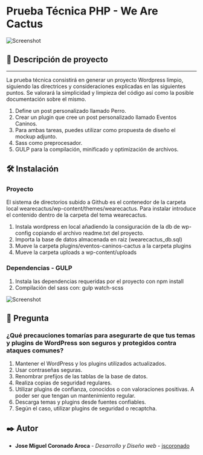 # Prueba Técnica PHP - We Are Cactus

![Screenshot](https://github.com/jscoronado/wearecactus/assets/8921318/165bc45f-53f7-480b-a781-2a352b04d839)


## 📌 Descripción de proyecto
---------------
La prueba técnica consistirá en generar un proyecto Wordpress limpio, siguiendo las directrices y consideraciones explicadas en las siguientes puntos. Se valorará la simplicidad y limpieza del código así como la posible documentación sobre el mismo.

1. Define un post personalizado llamado Perro.
2. Crear un plugin que cree un post personalizado llamado Eventos Caninos.
3. Para ambas tareas, puedes utilizar como propuesta de diseño el mockup adjunto.
4. Sass como preprocesador.
5. GULP para la compilación, minificado y optimización de archivos.


🛠️ Instalación
---------------
### Proyecto

El sistema de directorios subido a Github es el contenedor de la carpeta local wearecactus/wp-content/themes/wearecactus. Para instalar introduce el contenido dentro de la carpeta del tema wearecactus.

1. Instala wordpress en local añadiendo la consiguración de la db de wp-config copiando el archivo readme.txt del proyecto.
2. Importa la base de datos almacenada en raiz (wearecactus_db.sql)
3. Mueve la carpeta plugins/eventos-caninos-cactus a la carpeta plugins
4. Mueve la carpeta uploads a wp-content/uploads

### Dependencias - GULP

1. Instala las dependencias requeridas por el proyecto con npm install
2. Compilación del sass con: gulp watch-scss 

![Screenshot](https://github.com/jscoronado/wearecactus/assets/8921318/0cd555a6-e004-4b3b-8179-0b4bdb68af2a)


🍺 Pregunta
---------------
### ¿Qué precauciones tomarías para asegurarte de que tus temas y plugins de WordPress son seguros y protegidos contra ataques comunes?

1. Mantener el WordPress y los plugins utilizados actualizados.
2. Usar contraseñas seguras.
3. Renombrar prefijos de las tablas de la base de datos.
4. Realiza copias de seguridad regulares.
5. Utilizar plugins de confianza, conocidos o con valoraciones positivas. A poder ser que tengan un mantenimiento regular.
6. Descarga temas y plugins desde fuentes confiables.
7. Según el caso, utilizar plugins de seguridad o recaptcha.


## ✒️ Autor

* **Jose Miguel Coronado Aroca** - *Desarrollo y Diseño web* - [jscoronado](https://github.com/jscoronado)

